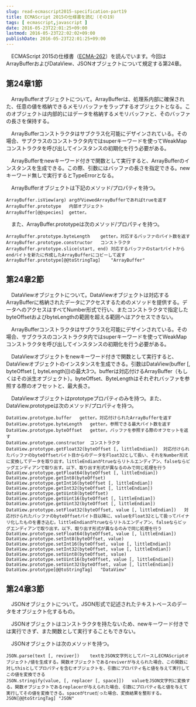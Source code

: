 ```yaml
---
slug: read-ecmascript2015-specification-part19
title: ECMAScript 2015の仕様書を読む（その19）
tags: [ ecmascript,javascript ]
date: 2016-05-23T22:01:25+09:00
lastmod: 2016-05-23T22:02:02+09:00
publishDate: 2016-05-23T22:01:25+09:00
---
```


　ECMAScript 2015の仕様書（[ECMA-262](http://www.ecma-international.org/publications/standards/Ecma-262.html)）を読んでいます。今回はArrayBufferおよびDataView、JSONオブジェクトについて規定する第24章。

## 第24章1節


　ArrayBufferオブジェクトについて。ArrayBufferは、処理系内部に確保された、任意の値を格納できるメモリバッファをラップするオブジェクトとなる。このオブジェクトは内部的にはデータを格納するメモリバッファと、そのバッファの長さを保持する。

　ArrayBufferコンストラクタはサブクラス化可能にデザインされている。その場合、サブクラスのコンストラクタ内ではsuperキーワードを使ってWeakMapコンストラクタを呼び出してインスタンスの初期化を行う必要がある。

　ArrayBufferをnewキーワード付きで関数として実行すると、ArrayBufferのインスタンスを生成できる。この際、引数にはバッファの長さを指定できる。newキーワード無しで実行するとTypeErrorとなる。

　ArrayBufferオブジェクトは下記のメソッド/プロパティを持つ。

```
ArrayBuffer.isView(arg)	argがViewedArrayBufferであればtrueを返す
ArrayBuffer.prototype	内部オブジェクト
ArrayBuffer[@@species]	getter。
```

　また、ArrayBuffer.prototypeは次のメソッド/プロパティを持つ。

```
ArrayBuffer.prototype.byteLength	getter。対応するバッファのバイト数を返す
ArrayBuffer.prototype.constructor	コンストラクタ
ArrayBuffer.prototype.slice(start, end)	対応するバッファのstartバイトからendバイトを新たに作成したArrayBufferにコピーして返す
ArrayBuffer.prototype[@@toStringTag]	"ArrayBuffer"
```

## 第24章2節


　DataViewオブジェクトについて。DataViewオブジェクトは対応するArrayBufferに格納されたデータにアクセスするためのメソッドを提供する。データへのアクセスはすべてNumber形式で行い、またコンストラクタで指定したbyteOffsetおよびbyteLengthの範囲を超える範囲へはアクセスできない。　

　ArrayBufferコンストラクタはサブクラス化可能にデザインされている。その場合、サブクラスのコンストラクタ内ではsuperキーワードを使ってWeakMapコンストラクタを呼び出してインスタンスの初期化を行う必要がある。

　DataViewオブジェクトをnewキーワード付きで関数として実行すると、DataViewオブジェクトのインスタンスを生成できる。引数はDataView(buffer [, byteOffset [, byteLength]])の最大3つ。bufferは対応付けるArrayBuffer（もしくはその派生オブジェクト）。byteOffset、ByteLengthはそれぞれバッファを参照する際のオフセットと、最大長さ。

　DataViewオブジェクトはprototypeプロパティのみを持つ。また、DataView.prototypeは次のメソッド/プロパティを持つ。

```
DataView.prototype.buffer	getter。対応付けられたArrayBufferを返す
DataView.prototype.byteLength	getter。参照できる最大バイト数を返す
DataView.prototype.byteOffset	getter。バッファを参照する際のオフセットを返す
DataView.prototype.constructor	コンストラクタ
DataView.prototype.getFloat32(byteOffset [, littleEndian])	対応付けられたバッファのbyteOffsetバイト目からのデータをFloat32として扱い、それをNumber形式に変換してデータを取り出す。littleEndianがtrueならリトルエンディアン、falseならビッグエンディアンで取り出す。以下、取り出す形式が異なるのみで同じ処理を行う
DataView.prototype.getFloat64(byteOffset [, littleEndian])	
DataView.prototype.getInt8(byteOffset)	
DataView.prototype.getInt16(byteOffset [, littleEndian])	
DataView.prototype.getInt32(byteOffset [, littleEndian])	
DataView.prototype.getUint8(byteOffset)	
DataView.prototype.getUint16(byteOffset [, littleEndian])	
DataView.prototype.getUint32(byteOffset [, littleEndian])	
DataView.prototype.setFloat32(byteOffset, value [, littleEndian])	対応付けられたバッファのbyteOffsetバイト目以降に、valueをFloat32として扱ってバイナリ化したものを書き込む。littleEndianがtrueならリトルエンディアン、falseならビッグエンディアンで取り出す。以下、取り出す形式が異なるのみで同じ処理を行う
DataView.prototype.setFloat64(byteOffset, value [, littleEndian])	
DataView.prototype.setInt8(byteOffset, value)	
DataView.prototype.setInt16(byteOffset, value [, littleEndian])	
DataView.prototype.setInt32(byteOffset, value [, littleEndian])	
DataView.prototype.setUint8(byteOffset, value)	
DataView.prototype.setUint16(byteOffset, value [, littleEndian])	
DataView.prototype.setUint32(byteOffset, value [, littleEndian])	
DataView.prototype[@@toStringTag]	"DataView"
```

## 第24章3節


　JSONオブジェクトについて。JSON形式で記述されたテキストベースのデータをオブジェクト化するもの。

　JSONオブジェクトはコンストラクタを持たないため、newキーワード付きでは実行できず、また関数として実行することもできない。

　JSONオブジェクトは次のメソッドを持つ。

```
JSON.parse(text [, reviver])	textをJSON文字列としてパースしECMAScriptオブジェクト/値を生成する。関数オブジェクトであるreviverが与えられた場合、この関数に対しthisとしてプロパティを含むオブジェクトを、引数にプロパティ名と値を与えて実行してこの値を変換できる
JSON.stringify(value, [, replacer [, space]])	valueをJSON文字列に変換する。関数オブジェクトであるreplacerが与えられた場合、引数にプロパティ名と値を与えて実行してその値を変換できる。spaceがtrueだった場合、変換結果を整形する。
JSON[@@toStringTag]	"JSON"
```

